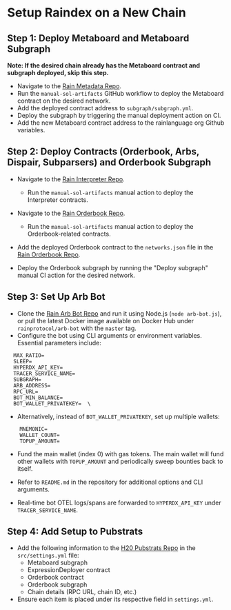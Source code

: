 # Setup Raindex on a New Chain

## Step 1: Deploy Metaboard and Metaboard Subgraph

**Note: If the desired chain already has the Metaboard contract and subgraph deployed, skip this step.**

- Navigate to the [Rain Metadata Repo](https://github.com/rainlanguage/rain.metadata).
- Run the `manual-sol-artifacts` GitHub workflow to deploy the Metaboard contract on the desired network.
- Add the deployed contract address to `subgraph/subgraph.yml`.
- Deploy the subgraph by triggering the manual deployment action on CI.
- Add the new Metaboard contract address to the rainlanguage org Github variables.

## Step 2: Deploy Contracts (Orderbook, Arbs, Dispair, Subparsers) and Orderbook Subgraph

- Navigate to the [Rain Interpreter Repo](https://github.com/rainlanguage/rain.interpreter).

  - Run the `manual-sol-artifacts` manual action to deploy the Interpreter contracts.

- Navigate to the [Rain Orderbook Repo](https://github.com/rainlanguage/rain.orderbook).

  - Run the `manual-sol-artifacts` manual action to deploy the Orderbook-related contracts.

- Add the deployed Orderbook contract to the `networks.json` file in the [Rain Orderbook Repo](https://github.com/rainlanguage/rain.orderbook/blob/main/subgraph/networks.json).
- Deploy the Orderbook subgraph by running the "Deploy subgraph" manual CI action for the desired network.

## Step 3: Set Up Arb Bot

- Clone the [Rain Arb Bot Repo](https://github.com/rainlanguage/arb-bot) and run it using Node.js (`node arb-bot.js`), or pull the latest Docker image available on Docker Hub under `rainprotocol/arb-bot` with the `master` tag.
- Configure the bot using CLI arguments or environment variables. Essential parameters include:

```
  MAX_RATIO=  
  SLEEP=  
  HYPERDX_API_KEY=  
  TRACER_SERVICE_NAME=  
  SUBGRAPH=  
  ARB_ADDRESS=  
  RPC_URL=  
  BOT_MIN_BALANCE=  
  BOT_WALLET_PRIVATEKEY=  \
```

  - Alternatively, instead of `BOT_WALLET_PRIVATEKEY`, set up multiple wallets:

```
    MNEMONIC=  
    WALLET_COUNT=  
    TOPUP_AMOUNT=
```

  - Fund the main wallet (index 0) with gas tokens. The main wallet will fund other wallets with `TOPUP_AMOUNT` and periodically sweep bounties back to itself.

- Refer to `README.md` in the repository for additional options and CLI arguments.
- Real-time bot OTEL logs/spans are forwarded to `HYPERDX_API_KEY` under `TRACER_SERVICE_NAME`.

## Step 4: Add Setup to Pubstrats

- Add the following information to the [H20 Pubstrats Repo](https://github.com/rainlanguage/rain.dex.pubstrats) in the `src/settings.yml` file:
  - Metaboard subgraph
  - ExpressionDeployer contract
  - Orderbook contract
  - Orderbook subgraph
  - Chain details (RPC URL, chain ID, etc.)
- Ensure each item is placed under its respective field in `settings.yml`.

